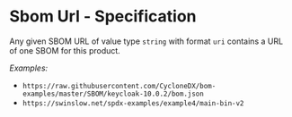 # Sbom Url - Specification

Any given SBOM URL of value type `string` with format `uri` contains a URL of one SBOM for this product.

*Examples:*

* `https://raw.githubusercontent.com/CycloneDX/bom-examples/master/SBOM/keycloak-10.0.2/bom.json`
* `https://swinslow.net/spdx-examples/example4/main-bin-v2`
